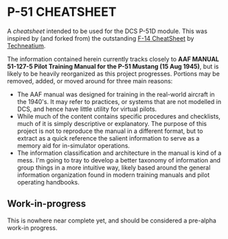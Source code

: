 # P-51 CHEATSHEET

A *cheatsheet* intended to be used for the DCS P-51D module. This was inspired by (and forked from) the outstanding [F-14 CheatSheet](https://github.com/Techneatium/F14_CheatSheet) by [Techneatium](https://github.com/Techneatium).

The information contained herein currently tracks closely to **AAF MANUAL 51-127-5 Pilot Training Manual for the P-51 Mustang (15 Aug 1945)**, but is likely to be heavily reorganized as this project progresses. Portions may be removed, added, or moved around for three main reasons:
  * The AAF manual was designed for training in the real-world aircraft in the 1940's. It may refer to practices, or systems that are not modelled in DCS, and hence have little utility for virtual pilots.
  * While much of the content contains specific procedures and checklists, much of it is simply descriptive or explanatory. The purpose of this project is not to reproduce the manual in a different format, but to extract as a quick reference the salient information to serve as a memory aid for in-simulator operations.
  * The information classification and architecture in the manual is kind of a mess. I'm going to tray to develop a better taxonomy of information and group things in a more intuitive way, likely based around the general information organization found in modern training manuals and pilot operating handbooks.

## Work-in-progress

This is nowhere near complete yet, and should be considered a pre-alpha work-in progress.